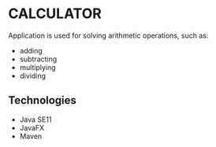 # CALCULATOR
Application is used for solving arithmetic operations, such as:
* adding
* subtracting
* multiplying
* dividing

## Technologies
* Java SE11
* JavaFX
* Maven

